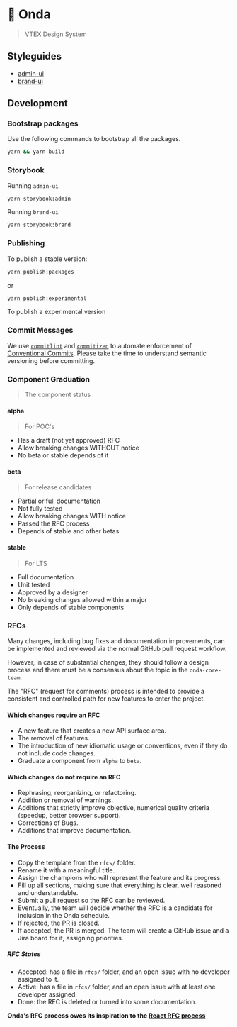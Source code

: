 # 🌊 Onda

> VTEX Design System

## Styleguides

- [admin-ui](./styleguides/admin-ui)
- [brand-ui](./styleguides/brand-ui)

## Development

### Bootstrap packages

Use the following commands to bootstrap all the packages.

```bash
yarn && yarn build
```

### Storybook

Running `admin-ui`

```bash
yarn storybook:admin
```

Running `brand-ui`

```bash
yarn storybook:brand
```

### Publishing

To publish a stable version:

```bash
yarn publish:packages
```

or

```bash
yarn publish:experimental
```

To publish a experimental version

### Commit Messages

We use [`commitlint`](https://commitlint.js.org/#/) and [`commitizen`](http://commitizen.github.io/cz-cli/) to automate enforcement of [Conventional Commits](https://www.conventionalcommits.org/). Please take the time to understand semantic versioning before committing.

### Component Graduation

> The component status

#### alpha

> For POC's

- Has a draft (not yet approved) RFC
- Allow breaking changes WITHOUT notice
- No beta or stable depends of it

#### beta

> For release candidates

- Partial or full documentation
- Not fully tested
- Allow breaking changes WITH notice
- Passed the RFC process
- Depends of stable and other betas

#### stable

> For LTS

- Full documentation
- Unit tested
- Approved by a designer
- No breaking changes allowed within a major
- Only depends of stable components

### RFCs

Many changes, including bug fixes and documentation improvements, can be implemented and reviewed via the normal GitHub pull request workflow.

However, in case of substantial changes, they should follow a design process and there must be a consensus about the topic in the `onda-core-team`.

The "RFC" (request for comments) process is intended to provide a consistent and controlled path for new features to enter the project.

#### Which changes require an RFC

- A new feature that creates a new API surface area.
- The removal of features.
- The introduction of new idiomatic usage or conventions, even if they do not include code changes.
- Graduate a component from `alpha` to `beta`.

#### Which changes do not require an RFC

- Rephrasing, reorganizing, or refactoring.
- Addition or removal of warnings.
- Additions that strictly improve objective, numerical quality criteria (speedup, better browser support).
- Corrections of Bugs.
- Additions that improve documentation.

#### The Process

- Copy the template from the `rfcs/` folder.
- Rename it with a meaningful title.
- Assign the champions who will represent the feature and its progress.
- Fill up all sections, making sure that everything is clear, well reasoned and understandable.
- Submit a pull request so the RFC can be reviewed.
- Eventually, the team will decide whether the RFC is a candidate for inclusion in the Onda schedule.
- If rejected, the PR is closed.
- If accepted, the PR is merged. The team will create a GitHub issue and a Jira board for it, assigning priorities.

##### RFC States

- Accepted: has a file in `rfcs/` folder, and an open issue with no developer assigned to it.
- Active: has a file in `rfcs/` folder, and an open issue with at least one developer assigned.
- Done: the RFC is deleted or turned into some documentation.

**Onda's RFC process owes its inspiration to the [React RFC process]**

[react rfc process]: https://github.com/reactjs/rfcs
